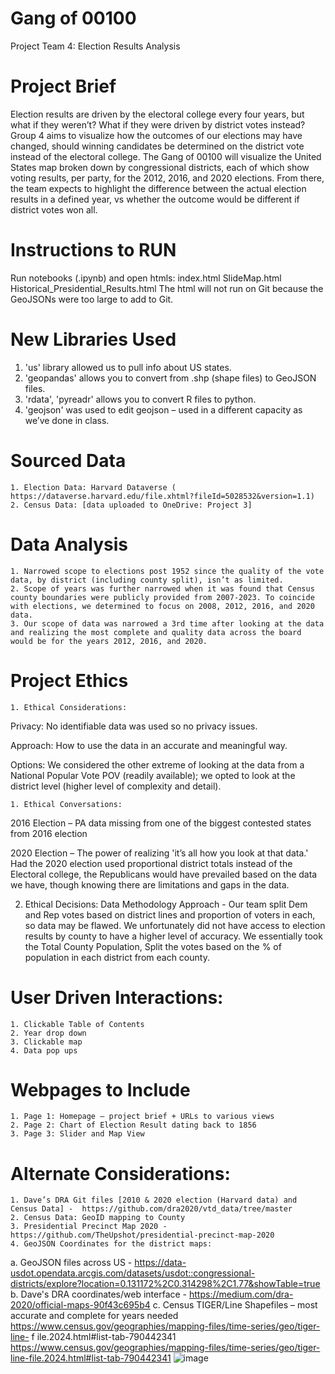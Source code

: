 # Gang of 00100
Project Team 4: Election Results Analysis

# Project Brief
Election results are driven by the electoral college every four years, but what if they weren’t? What if they were driven by district votes instead? Group 4 aims to visualize how the outcomes of our elections may have changed, should winning candidates be determined on the district vote instead of the electoral college.
The Gang of 00100 will visualize the United States map broken down by congressional districts, each of which show voting results, per party, for the 2012, 2016, and 2020 elections. From there, the team expects to highlight the difference between the actual election results in a defined year, vs whether the outcome would be different if district votes won all.

# Instructions to RUN
Run notebooks (.ipynb) and open htmls:
index.html SlideMap.html Historical_Presidential_Results.html
The html will not run on Git because the GeoJSONs were too large to add to Git.

# New Libraries Used
1. 'us' library allowed us to pull info about US states.
2. 'geopandas' allows you to convert from .shp (shape files) to GeoJSON files.
3. 'rdata', 'pyreadr' allows you to convert R files to python.
4. 'geojson' was used to edit geojson – used in a different capacity as we’ve done in class.
   
# Sourced Data
	1. Election Data: Harvard Dataverse ( https://dataverse.harvard.edu/file.xhtml?fileId=5028532&version=1.1)
	2. Census Data: [data uploaded to OneDrive: Project 3]
 
# Data Analysis
	1. Narrowed scope to elections post 1952 since the quality of the vote data, by district (including county split), isn’t as limited.
	2. Scope of years was further narrowed when it was found that Census county boundaries were publicly provided from 2007-2023. To coincide with elections, we determined to focus on 2008, 2012, 2016, and 2020 data.
	3. Our scope of data was narrowed a 3rd time after looking at the data and realizing the most complete and quality data across the board would be for the years 2012, 2016, and 2020.
 
# Project Ethics
	1. Ethical Considerations:
   
   Privacy: No identifiable data was used so no privacy issues. 
   
   Approach: How to use the data in an accurate and meaningful way. 
   
   Options: We considered the other extreme of looking at the data from a National Popular Vote POV (readily available); we opted to look at the district level (higher level of complexity and detail).
   
	1. Ethical Conversations: 
   2016 Election – PA data missing from one of the biggest contested states from 2016 election 
   
   2020 Election – The power of realizing 'it’s all how you look at that data.' Had the 2020 election used proportional district totals instead of the Electoral college, the Republicans would have prevailed based on the data we have, though knowing there are limitations and gaps in the data.
	
 2. Ethical Decisions:
    Data Methodology Approach - Our team split Dem and Rep votes based on district lines and proportion of voters in each, so data may be flawed. We unfortunately did not have access to election results by county to have a higher level of accuracy. We essentially took the Total County Population, Split the votes based on the % of population in each district from each county.

# User Driven Interactions:
	1. Clickable Table of Contents
	2. Year drop down
	3. Clickable map
	4. Data pop ups 
 
# Webpages to Include
	1. Page 1: Homepage – project brief + URLs to various views
	2. Page 2: Chart of Election Result dating back to 1856
	3. Page 3: Slider and Map View
 
# Alternate Considerations:
	1. Dave’s DRA Git files [2010 & 2020 election (Harvard data) and Census Data] -  https://github.com/dra2020/vtd_data/tree/master
	2. Census Data: GeoID mapping to County
	3. Presidential Precinct Map 2020 -  https://github.com/TheUpshot/presidential-precinct-map-2020
	4. GeoJSON Coordinates for the district maps:
a. GeoJSON files across US -  https://data-usdot.opendata.arcgis.com/datasets/usdot::congressional-districts/explore?location=0.131172%2C0.314298%2C1.77&showTable=true
b. Dave's DRA coordinates/web interface -  https://medium.com/dra-2020/official-maps-90f43c695b4
c. Census TIGER/Line Shapefiles – most accurate and complete for years needed  https://www.census.gov/geographies/mapping-files/time-series/geo/tiger-line- f ile.2024.html#list-tab-790442341  https://www.census.gov/geographies/mapping-files/time-series/geo/tiger-line-file.2024.html#list-tab-790442341
![image](https://github.com/user-attachments/assets/9e95d0ff-32a1-44b9-be0f-09755925c89a)

